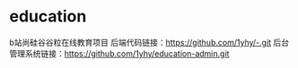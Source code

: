 # education
b站尚硅谷谷粒在线教育项目
后端代码链接：https://github.com/1yhy/-.git
后台管理系统链接：https://github.com/1yhy/education-admin.git
